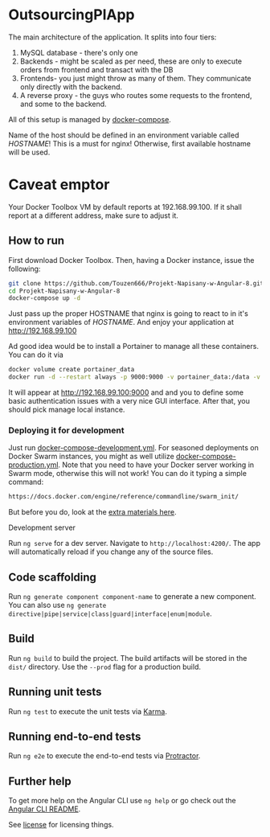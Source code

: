 # OutsourcingPlApp

The main architecture of the application. It splits into four tiers:

1. MySQL database - there's only one
2. Backends - might be scaled as per need, these are only to execute orders from frontend and transact with the DB
3. Frontends- you just might throw as many of them. They communicate only directly with the backend.
4. A reverse proxy - the guys who routes some requests to the frontend, and some to the backend.

All of this setup is managed by [docker-compose](https://docs.docker.com/compose/gettingstarted/).

Name of the host should be defined in an environment variable called *HOSTNAME*! This is a must for nginx! Otherwise,
first available hostname will be used.

# Caveat emptor

Your Docker Toolbox VM by default reports at 192.168.99.100. If it shall report at a different address, make sure to adjust it.

## How to run

First download Docker Toolbox. Then, having a Docker instance, issue the following:
```bash
git clone https://github.com/Touzen666/Projekt-Napisany-w-Angular-8.git
cd Projekt-Napisany-w-Angular-8
docker-compose up -d
```
Just pass up the proper HOSTNAME that nginx is going to react to in it's environment variables of *HOSTNAME*.
And enjoy your application at http://192.168.99.100

Ad good idea would be to install a Portainer to manage all these containers. You can do it via
```bash
docker volume create portainer_data
docker run -d --restart always -p 9000:9000 -v portainer_data:/data -v /var/run/docker.sock:/var/run/docker.sock portainer/portainer
```

It will appear at http://192.168.99.100:9000 and and you to define some basic authentication issues with a very nice GUI interface.
After that, you should pick manage local instance.


### Deploying it for development

Just run [docker-compose-development.yml](docker-compose-development.yml).
For seasoned deployments on Docker Swarm instances, you might as well utilize
[docker-compose-production.yml](docker-compose-production.yml).
Note that you need to have your Docker server working in Swarm mode, otherwise this will not work! You can do it typing a simple command:
````bash
https://docs.docker.com/engine/reference/commandline/swarm_init/
````
But before you do, look at the [extra materials here](https://docs.docker.com/engine/reference/commandline/swarm_init/).

Development server

Run `ng serve` for a dev server. Navigate to `http://localhost:4200/`. The app will automatically reload if you change any of the source files.

## Code scaffolding

Run `ng generate component component-name` to generate a new component. You can also use `ng generate directive|pipe|service|class|guard|interface|enum|module`.

## Build

Run `ng build` to build the project. The build artifacts will be stored in the `dist/` directory. Use the `--prod` flag for a production build.

## Running unit tests

Run `ng test` to execute the unit tests via [Karma](https://karma-runner.github.io).

## Running end-to-end tests

Run `ng e2e` to execute the end-to-end tests via [Protractor](http://www.protractortest.org/).

## Further help

To get more help on the Angular CLI use `ng help` or go check out the [Angular CLI README](https://github.com/angular/angular-cli/blob/master/README.md).

See [license](LICENSE.md) for licensing things.
